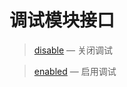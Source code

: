 调试模块接口
============

> [disable](http://git.oschina.net/gaoxiang/SE-For-ASP/tree/master/Docs/Api/Debugging/disable.md) &mdash; 关闭调试

> [enabled](http://git.oschina.net/gaoxiang/SE-For-ASP/tree/master/Docs/Api/Debugging/enabled.md) &mdash; 启用调试